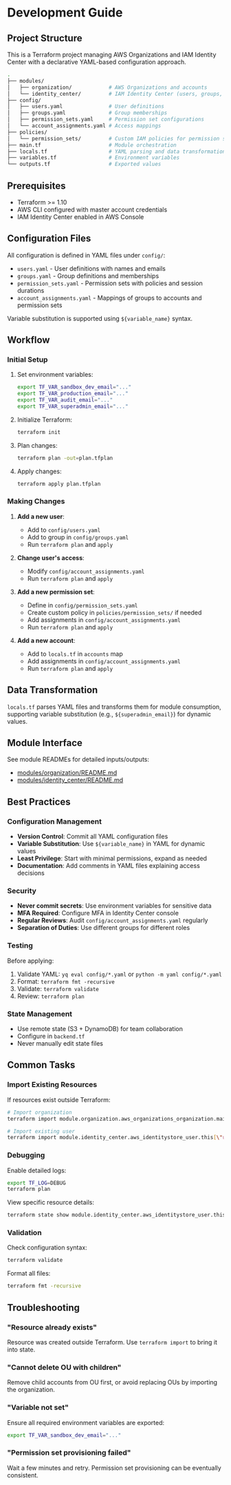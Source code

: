 # Development Guide

## Project Structure

This is a Terraform project managing AWS Organizations and IAM Identity Center with a declarative YAML-based configuration approach.

```bash
.
├── modules/
│   ├── organization/            # AWS Organizations and accounts
│   └── identity_center/         # IAM Identity Center (users, groups, permissions)
├── config/
│   ├── users.yaml               # User definitions
│   ├── groups.yaml              # Group memberships
│   ├── permission_sets.yaml     # Permission set configurations
│   └── account_assignments.yaml # Access mappings
├── policies/
│   └── permission_sets/         # Custom IAM policies for permission sets
├── main.tf                      # Module orchestration
├── locals.tf                    # YAML parsing and data transformation
├── variables.tf                 # Environment variables
└── outputs.tf                   # Exported values
```

## Prerequisites

- Terraform >= 1.10
- AWS CLI configured with master account credentials
- IAM Identity Center enabled in AWS Console

## Configuration Files

All configuration is defined in YAML files under `config/`:

- `users.yaml` - User definitions with names and emails
- `groups.yaml` - Group definitions and memberships
- `permission_sets.yaml` - Permission sets with policies and session durations
- `account_assignments.yaml` - Mappings of groups to accounts and permission sets

Variable substitution is supported using `${variable_name}` syntax.

## Workflow

### Initial Setup

1. Set environment variables:

   ```bash
   export TF_VAR_sandbox_dev_email="..."
   export TF_VAR_production_email="..."
   export TF_VAR_audit_email="..."
   export TF_VAR_superadmin_email="..."
   ```

2. Initialize Terraform:

   ```bash
   terraform init
   ```

3. Plan changes:

   ```bash
   terraform plan -out=plan.tfplan
   ```

4. Apply changes:

   ```bash
   terraform apply plan.tfplan
   ```

### Making Changes

1. **Add a new user**:
   - Add to `config/users.yaml`
   - Add to group in `config/groups.yaml`
   - Run `terraform plan` and `apply`

2. **Change user's access**:
   - Modify `config/account_assignments.yaml`
   - Run `terraform plan` and `apply`

3. **Add a new permission set**:
   - Define in `config/permission_sets.yaml`
   - Create custom policy in `policies/permission_sets/` if needed
   - Add assignments in `config/account_assignments.yaml`
   - Run `terraform plan` and `apply`

4. **Add a new account**:
   - Add to `locals.tf` in `accounts` map
   - Add assignments in `config/account_assignments.yaml`
   - Run `terraform plan` and `apply`

## Data Transformation

`locals.tf` parses YAML files and transforms them for module consumption, supporting variable substitution (e.g., `${superadmin_email}`) for dynamic values.

## Module Interface

See module READMEs for detailed inputs/outputs:
- [modules/organization/README.md](../modules/organization/README.md)
- [modules/identity_center/README.md](../modules/identity_center/README.md)

## Best Practices

### Configuration Management

- **Version Control**: Commit all YAML configuration files
- **Variable Substitution**: Use `${variable_name}` in YAML for dynamic values
- **Least Privilege**: Start with minimal permissions, expand as needed
- **Documentation**: Add comments in YAML files explaining access decisions

### Security

- **Never commit secrets**: Use environment variables for sensitive data
- **MFA Required**: Configure MFA in Identity Center console
- **Regular Reviews**: Audit `config/account_assignments.yaml` regularly
- **Separation of Duties**: Use different groups for different roles

### Testing

Before applying:

1. Validate YAML: `yq eval config/*.yaml` or `python -m yaml config/*.yaml`
2. Format: `terraform fmt -recursive`
3. Validate: `terraform validate`
4. Review: `terraform plan`

### State Management

- Use remote state (S3 + DynamoDB) for team collaboration
- Configure in `backend.tf`
- Never manually edit state files

## Common Tasks

### Import Existing Resources

If resources exist outside Terraform:

```bash
# Import organization
terraform import module.organization.aws_organizations_organization.main o-xxxxxxxxxx

# Import existing user
terraform import module.identity_center.aws_identitystore_user.this[\"username\"] d-xxxxxxxxxx/user-id
```

### Debugging

Enable detailed logs:

```bash
export TF_LOG=DEBUG
terraform plan
```

View specific resource details:

```bash
terraform state show module.identity_center.aws_identitystore_user.this[\"dereban\"]
```

### Validation

Check configuration syntax:

```bash
terraform validate
```

Format all files:

```bash
terraform fmt -recursive
```

## Troubleshooting

### "Resource already exists"

Resource was created outside Terraform. Use `terraform import` to bring it into state.

### "Cannot delete OU with children"

Remove child accounts from OU first, or avoid replacing OUs by importing the organization.

### "Variable not set"

Ensure all required environment variables are exported:

```bash
export TF_VAR_sandbox_dev_email="..."
```

### "Permission set provisioning failed"

Wait a few minutes and retry. Permission set provisioning can be eventually consistent.
